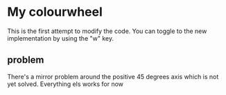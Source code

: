 # My colourwheel

This is the first attempt to modify the code. You can toggle to the new implementation
by using the "w" key. 

## problem

There's a mirror problem around the positive 45 degrees axis which is not yet solved.
Everything els works for now
